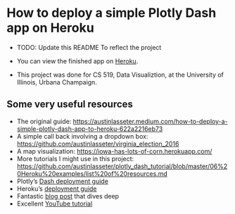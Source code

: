 # How to deploy a simple Plotly Dash app on Heroku

* TODO: Update this README To reflect the project

* You can view the finished app on [Heroku](https://kevin-test-app7.herokuapp.com/).
* This project was done for CS 519, Data Visualiztion, at the University of Illinois, Urbana Champaign.

## Some very useful resources
* The original guide: https://austinlasseter.medium.com/how-to-deploy-a-simple-plotly-dash-app-to-heroku-622a2216eb73
* A simple call back involving a dropdown box: https://github.com/austinlasseter/virginia_election_2016
* A map visualization: https://iowa-has-lots-of-corn.herokuapp.com/
* More tutorials I might use in this project: https://github.com/austinlasseter/plotly_dash_tutorial/blob/master/06%20Heroku%20examples/list%20of%20resources.md
* Plotly’s [Dash deployment guide](https://dash.plotly.com/deployment)
* Heroku’s [deployment guide](https://devcenter.heroku.com/articles/getting-started-with-python)
* Fantastic [blog post](https://towardsdatascience.com/deploying-your-dash-app-to-heroku-the-magical-guide-39bd6a0c586c) that dives deep
* Excellent [YouTube tutorial](https://www.youtube.com/watch?v=b-M2KQ6_bM4&feature=youtu.be)
